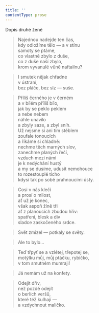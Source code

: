 ```yaml
---
title: ''
contentType: prose
---
```


Dopis druhé ženě

> Najednou nadejde ten čas,  
> kdy odložíme tělo — a v stínu  
> samoty se ptáme,  
> co vlastně zbylo z duše,  
> co z duše naší zbylo,  
> krom vyvanulé vůně naftalínu?

> I smutek nějak chřadne  
> v ústraní,  
> bez pláče, bez slz — suše.

> Příliš černého je v černém  
> a v bílém příliš bílo,  
> jak by se peklo peklem  
> a nebe nebem  
> náhle unavilo  
> a zbyly saze, a zbyl sníh.  
> Už nejsme si ani tím stéblem  
> zoufale tonoucích  
> a říkáme si chladně:  
> nechme těch marných slov,  
> zanechme planých řečí,  
> vzduch mezi námi  
> je k nedýchání hustý  
> a my se dusíme, udusit nemohouce  
> to rozestouplé ticho  
> kdysi tak po sobě prahnoucími ústy.

> Cosi v nás klečí  
> a prosí o milost,  
> ať už je konec,  
> však aspoň žíně tři  
> ať z planoucích zbudou hřiv:  
> spatření, blesk a div  
> sladce zaskočeného srdce.

> Svět zmizel — potkaly se světy.

> Ale to bylo…

> Teď třpyť se a vzlétej, třepotej se,  
> motýlku můj, můj ptáčku, rybičko,  
> v tom smutném mumraji!

> Já nemám už na konfety.

> Odejít dřív,  
> než pozdě odejít  
> o berlích veršů,  
> které též kulhají —  
> a vzdychnout maličko.
